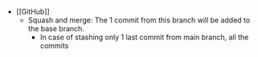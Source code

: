 - [[GitHub]]
	- Squash and merge: The 1 commit from this branch will be added to the base branch.
		- In case of stashing only 1 last commit from main branch, all the commits